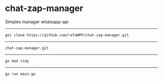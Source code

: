 # chat-zap-manager

Simples manager whatsapp-api
__________________________________________________________
```
goi clone https://github.com/rafaWPP/chat-zap-manager.git
```
__________________________________________________________
```
chat-zap-manager.git
```
___________________________________________________________
```
go mod tidy
```
____________________________________________________________
```
go run main.go
```

